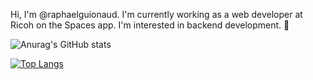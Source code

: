 Hi, I'm @raphaelguionaud. I'm currently working as a web developer at Ricoh on the Spaces app.
I'm interested in backend development. :lizard:

![Anurag's GitHub stats](https://github-readme-stats.vercel.app/api?username=raphaelguionaud&count_private=true&include_all_commits=true&show_icon=true&theme=tokyonight)

[![Top Langs](https://github-readme-stats.vercel.app/api/top-langs/?username=raphaelguionaud&theme=tokyonight&layout=compact)](https://github.com/anuraghazra/github-readme-stats)
